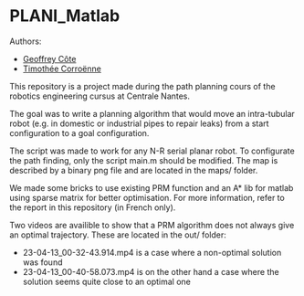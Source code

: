 # PLANI_Matlab

Authors:
- [Geoffrey Côte](https://github.com/Meltwin) 
- [Timothée Corroënne](https://github.com/TCorroenne)

This repository is a project made during the path planning cours of the robotics engineering cursus at Centrale Nantes.

The goal was to write a planning algorithm that would move an intra-tubular robot (e.g. in domestic or industrial pipes to repair leaks) from a start configuration to a goal configuration.

The script was made to work for any N-R serial planar robot. To configurate the path finding, only the script main.m should be modified. The map is described by a binary png file and are located in the maps/ folder.

We made some bricks to use existing PRM function and an A* lib for matlab using sparse matrix for better optimisation. For more information, refer to the report in this repository (in French only).

Two videos are availible to show that a PRM algorithm does not always give an optimal trajectory. These are located in the out/ folder:
- 23-04-13_00-32-43.914.mp4 is a case where a non-optimal solution was found
- 23-04-13_00-40-58.073.mp4 is on the other hand a case where the solution seems quite close to an optimal one
